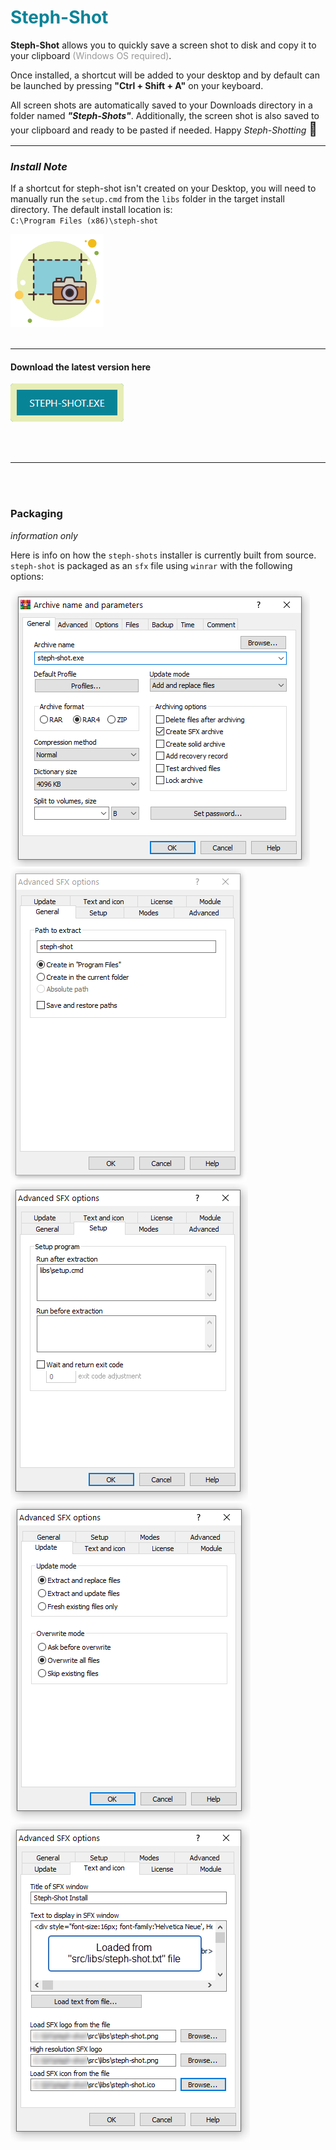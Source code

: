 <h1 style="color:#088497;">Steph-Shot</h1>

<strong>Steph-Shot</strong> allows you to quickly save a screen shot to disk and copy it to your clipboard <span style="color:#999;">(Windows OS required)</span>.  

Once installed, a shortcut will be added to your desktop and by default can be launched by pressing <strong>"Ctrl + Shift + A"</strong> on your keyboard.

All screen shots are automatically saved to your Downloads directory in a folder named <strong><i>"Steph-Shots"</i></strong>.  Additionally, the screen shot is also saved to your clipboard and ready to be pasted if needed.  Happy <i>Steph-Shotting</i> <span style="font-size:21px">📸</span>

---

### _Install Note_
If a shortcut for steph-shot isn't created on your Desktop, you will need to manually run the `setup.cmd` from the `libs` folder in the target install directory. The default install location is:  
`C:\Program Files (x86)\steph-shot`

<img src="docs/steph-shot.png"/>
<br>
<br>

---

#### Download the latest version here

<a href="https://github.com/jparkerweb/steph-shot/raw/main/dist/steph-shot.exe"><img src="docs/button.png"/></a>
</div>

<br>
<br>

---

<br>
<br>

### Packaging
_information only_  

Here is info on how the `steph-shots` installer is currently built from source. `steph-shot` is packaged as an `sfx` file using `winrar` with the following options:

<img src="docs/1.png"/><br>
<img src="docs/2.png"/><br>
<img src="docs/3.png"/><br>
<img src="docs/4.png"/><br>
<img src="docs/5.png"/><br>
